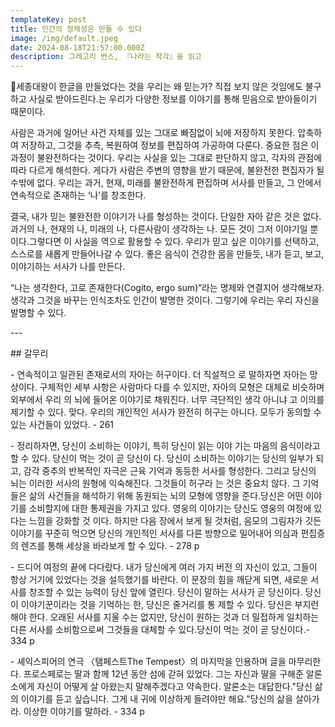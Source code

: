 ```yaml
---
templateKey: post
title: 인간의 정체성은 만들 수 있다
image: /img/default.jpeg
date: 2024-08-18T21:57:00.000Z
description: 그레고리 번스, 『나라는 착각』을 읽고
---
```

세종대왕이 한글을 만들었다는 것을 우리는 왜 믿는가? 직접 보지 않은 것임에도 불구하고 사실로 받아드린다.는 우리가 다양한 정보를 이야기를 통해 믿음으로 받아들이기 때문이다.



사람은 과거에 일어난 사건 자체를 있는 그대로 빠짐없이 뇌에 저장하지 못한다. 압축하여 저장하고, 그것을 추측, 복원하여 정보를 편집하여 가공하여 다룬다. 중요한 점은 이 과정이 불완전하다는 것이다. 우리는 사실을 있는 그대로 판단하지 않고, 각자의 관점에 따라 다르게 해석한다. 게다가 사람은 주변의 영향을 받기 때문에, 불완전한 편집자가 될 수밖에 없다. 우리는 과거, 현재, 미래를 불완전하게 편집하며 서사를 만들고, 그 안에서 연속적으로 존재하는 ‘나’를 창조한다.



결국, 내가 믿는 불완전한 이야기가 나를 형성하는 것이다. 단일한 자아 같은 것은 없다. 과거의 나, 현재의 나, 미래의 나, 다른사람이 생각하는 나. 모든 것이 그저 이야기일 뿐이다.그렇다면 이 사실을 역으로 활용할 수 있다. 우리가 믿고 싶은 이야기를 선택하고, 스스로를 새롭게 만들어나갈 수 있다. 좋은 음식이 건강한 몸을 만들듯, 내가 듣고, 보고, 이야기하는 서사가 나를 만든다.



“나는 생각한다, 고로 존재한다(Cogito, ergo sum)“라는 명제와 연결지어 생각해보자. 생각과 그것을 바꾸는 인식조차도 인간이 발명한 것이다. 그렇기에 우리는 우리 자신을 발명할 수 있다.



\---



\## 갈무리



\- 연속적이고 일관된 존재로서의 자아는 허구이다. 더 직설적으 로 말하자면 자아는 망상이다. 구체적인 세부 사항은 사람마다 다를 수 있지만, 자아의 모형은 대체로 비슷하며 외부에서 우리 의 뇌에 들어온 이야기로 채워진다. 너무 극단적인 생각 아니냐 고 이의를 제기할 수 있다. 맞다. 우리의 개인적인 서사가 완전히 허구는 아니다. 모두가 동의할 수 있는 사건들이 있었다. - 261

\- 정리하자면, 당신이 소비하는 이야기, 특히 당신이 읽는 이야 기는 마음의 음식이라고 할 수 있다. 당신이 먹는 것이 곧 당신이 다. 당신이 소비하는 이야기는 당신의 일부가 되고, 감각 중추의 반복적인 자극은 근육 기억과 동등한 서사를 형성한다. 그리고 당신의 뇌는 이러한 서사의 원형에 익숙해진다. 그것들이 허구라 는 것은 중요치 않다. 그 기억들은 삶의 사건들을 해석하기 위해 동원되는 뇌의 모형에 영향을 준다.당신은 어떤 이야기를 소비할지에 대한 통제권을 가지고 있다. 영웅의 이야기는 당신도 영웅의 여정에 있다는 느낌을 강화할 것 이다. 하지만 다음 장에서 보게 될 것처럼, 음모의 그림자가 깃든 이야기를 꾸준히 먹으면 당신의 개인적인 서사를 다른 방향으로 밀어내어 의심과 편집증의 렌즈를 통해 세상을 바라보게 할 수 있다. - 278 p

\- 드디어 여정의 끝에 다다랐다. 내가 당신에게 여러 가지 버전 의 자신이 있고, 그들이 항상 거기에 있었다는 것을 설득했기를 바란다. 이 문장의 힘을 깨닫게 되면, 새로운 서사를 창조할 수 있는 능력이 당신 앞에 열린다. 당신이 말하는 서사가 곧 당신이다. 당신이 이야기꾼이라는 것을 기억하는 한, 당신은 줄거리를 통 제할 수 있다. 당신은 부지런해야 한다. 오래된 서사를 지울 수는 없지만, 당신이 원하는 것과 더 밀접하게 일치하는 다른 서사를 소비함으로써 그것들을 대체할 수 있다.당신이 먹는 것이 곧 당신이다.- 334 p

\- 셰익스피어의 연극 〈탬페스트The Tempest〉의 마지막을 인용하며 글을 마무리한다. 프로스페로는 딸과 함께 12년 동안 섬에 갇혀 있었다. 그는 자신과 딸을 구해준 알론소에게 자신이 어떻게 살 아왔는지 말해주겠다고 약속한다. 알론소는 대답한다."당신 삶의 이야기를 듣고 싶습니다. 그게 내 귀에 이상하게 들려야만 해요."당신의 삶을 살아가라. 이상한 이야기를 말하라. - 334 p
